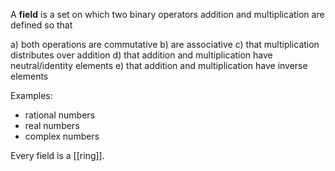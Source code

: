 A **field** is a set on which two binary operators addition and multiplication are defined so that 

a) both operations are commutative
b) are associative
c) that multiplication distributes over addition
d) that addition and multiplication have neutral/identity elements
e) that addition and multiplication have inverse elements

Examples:

- rational numbers
- real numbers
- complex numbers

Every field is a [[ring]].